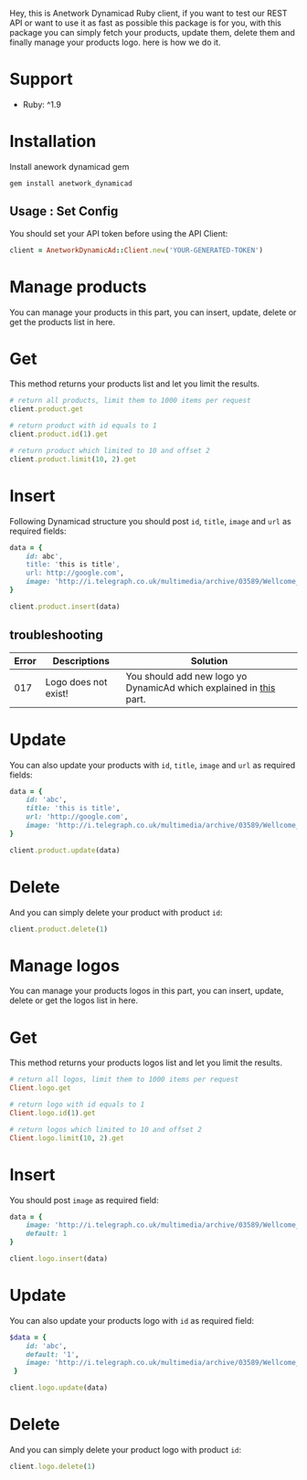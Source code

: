 Hey, this is Anetwork Dynamicad Ruby client, if you want to test our REST API or want to use it as fast as possible this package is for you, with this package you can simply fetch your products, update them, delete them and finally manage your products logo. here is how we do it.

# Support

* Ruby: ^1.9

# Installation
Install anework dynamicad gem

```
gem install anetwork_dynamicad
```

## Usage : Set Config
You should set your API token before using the API Client:

```ruby
client = AnetworkDynamicAd::Client.new('YOUR-GENERATED-TOKEN')
```

# Manage products
You can manage your products in this part, you can insert, update, delete or get the products list in here.

# Get
This method returns your products list and let you limit the results.

```ruby
# return all products, limit them to 1000 items per request
client.product.get

# return product with id equals to 1
client.product.id(1).get

# return product which limited to 10 and offset 2
client.product.limit(10, 2).get
```

# Insert
Following Dynamicad structure you should post ```id```, ```title```, ```image``` and ```url``` as required fields:

```ruby
data = {
    id: abc',
    title: 'this is title',
    url: http://google.com',
    image: 'http://i.telegraph.co.uk/multimedia/archive/03589/Wellcome_Image_Awa_3589699k.jpg'
}

client.product.insert(data)
```

## troubleshooting

| Error | Descriptions | Solution |
| --- | --- | --- |
| 017 | Logo does not exist! | You should add new logo yo DynamicAd which explained in [this](https://github.com/iamalireza/dynamicad#insert-1) part.

# Update
You can also update your products with ```id```, ```title```, ```image``` and ```url``` as required fields:

```ruby
data = {
    id: 'abc',
    title: 'this is title',
    url: 'http://google.com',
    image: 'http://i.telegraph.co.uk/multimedia/archive/03589/Wellcome_Image_Awa_3589699k.jpg'
}

client.product.update(data)
```

# Delete
And you can simply delete your product with product ```id```:

```ruby
client.product.delete(1)
```

# Manage logos

You can manage your products logos in this part, you can insert, update, delete or get the logos list in here.

# Get
This method returns your products logos list and let you limit the results.

```ruby
# return all logos, limit them to 1000 items per request
Client.logo.get

# return logo with id equals to 1
Client.logo.id(1).get

# return logos which limited to 10 and offset 2
Client.logo.limit(10, 2).get
```

# Insert
You should post  ```image``` as required field:

```ruby
data = {
    image: 'http://i.telegraph.co.uk/multimedia/archive/03589/Wellcome_Image_Awa_3589699k.jpg',
    default: 1
}

client.logo.insert(data)
```

# Update
You can also update your products logo with ```id``` as required field:

```ruby
$data = {
    id: 'abc',
    default: '1',
    image: 'http://i.telegraph.co.uk/multimedia/archive/03589/Wellcome_Image_Awa_3589699k.jpg'
 }

client.logo.update(data)
```

# Delete
And you can simply delete your product logo with product ```id```:

```ruby
client.logo.delete(1)
```
